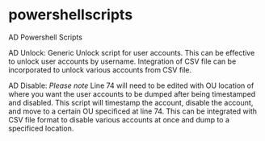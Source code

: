 # powershellscripts
AD Powershell Scripts

AD Unlock:
Generic Unlock script for user accounts. This can be effective to unlock user accounts by username. Integration of CSV file can be incorporated to unlock various accounts from CSV file.

AD Disable:
*Please note* Line 74 will need to be edited with OU location of where you want the user accounts to be dumped after being timestamped and disabled. This script will timestamp the account, disable the account, and move to a certain OU specificed at line 74. This can be integrated with CSV file format to disable various accounts at once and dump to a specificed location.
